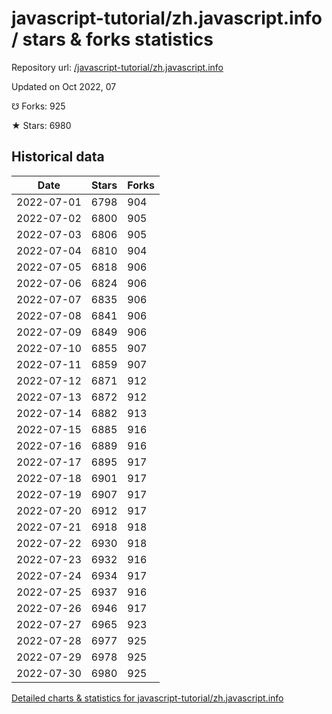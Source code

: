 # javascript-tutorial/zh.javascript.info / stars & forks statistics

Repository url: [/javascript-tutorial/zh.javascript.info](https://github.com/javascript-tutorial/zh.javascript.info)

Updated on Oct 2022, 07

☋ Forks: 925

★ Stars: 6980

## Historical data
| Date | Stars | Forks |
|------|-------|-------|
| 2022-07-01 | 6798 | 904 | 
| 2022-07-02 | 6800 | 905 | 
| 2022-07-03 | 6806 | 905 | 
| 2022-07-04 | 6810 | 904 | 
| 2022-07-05 | 6818 | 906 | 
| 2022-07-06 | 6824 | 906 | 
| 2022-07-07 | 6835 | 906 | 
| 2022-07-08 | 6841 | 906 | 
| 2022-07-09 | 6849 | 906 | 
| 2022-07-10 | 6855 | 907 | 
| 2022-07-11 | 6859 | 907 | 
| 2022-07-12 | 6871 | 912 | 
| 2022-07-13 | 6872 | 912 | 
| 2022-07-14 | 6882 | 913 | 
| 2022-07-15 | 6885 | 916 | 
| 2022-07-16 | 6889 | 916 | 
| 2022-07-17 | 6895 | 917 | 
| 2022-07-18 | 6901 | 917 | 
| 2022-07-19 | 6907 | 917 | 
| 2022-07-20 | 6912 | 917 | 
| 2022-07-21 | 6918 | 918 | 
| 2022-07-22 | 6930 | 918 | 
| 2022-07-23 | 6932 | 916 | 
| 2022-07-24 | 6934 | 917 | 
| 2022-07-25 | 6937 | 916 | 
| 2022-07-26 | 6946 | 917 | 
| 2022-07-27 | 6965 | 923 | 
| 2022-07-28 | 6977 | 925 | 
| 2022-07-29 | 6978 | 925 | 
| 2022-07-30 | 6980 | 925 | 


[Detailed charts & statistics for javascript-tutorial/zh.javascript.info](https://reviewgithub.com/rep/javascript-tutorial/zh.javascript.info)
